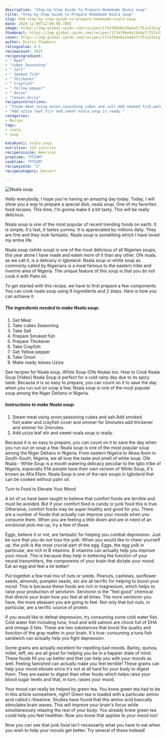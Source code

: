 ```yaml
---
description: "Step-by-Step Guide to Prepare Homemade Nsala soup"
title: "Step-by-Step Guide to Prepare Homemade Nsala soup"
slug: 930-step-by-step-guide-to-prepare-homemade-nsala-soup
date: 2020-12-09T12:09:00.780Z
image: https://img-global.cpcdn.com/recipes/1714f8de0a19ada7/751x532cq70/nsala-soup-recipe-main-photo.jpg
thumbnail: https://img-global.cpcdn.com/recipes/1714f8de0a19ada7/751x532cq70/nsala-soup-recipe-main-photo.jpg
cover: https://img-global.cpcdn.com/recipes/1714f8de0a19ada7/751x532cq70/nsala-soup-recipe-main-photo.jpg
author: Dustin Chambers
ratingvalue: 4.5
reviewcount: 3021
recipeingredient:
- " Meat"
- "cubes Seasoning"
- " Salt"
- " Smoked fish"
- " Thickener"
- " Crayfish"
- " Yellow pepper"
- " Onion"
- "leaves Uziza"
recipeinstructions:
- "Steam meat using onion,seasoning cubes and salt.Add smoked fish,water and crayfish cover and simmer for 5minutes add thickener and simmer for 2minutes."
- "Add uziza leaf stir and sweet nsala soup is ready."
categories:
- Recipe
tags:
- nsala
- soup

katakunci: nsala soup 
nutrition: 225 calories
recipecuisine: American
preptime: "PT24M"
cooktime: "PT42M"
recipeyield: "2"
recipecategory: Dessert

---
```



![Nsala soup](https://img-global.cpcdn.com/recipes/1714f8de0a19ada7/751x532cq70/nsala-soup-recipe-main-photo.jpg)

Hello everybody, I hope you're having an amazing day today. Today, I will show you a way to prepare a special dish, nsala soup. One of my favorites food recipes. This time, I'm gonna make it a bit tasty. This will be really delicious.

Nsala soup is one of the most popular of recent trending foods on earth. It is simple, it's fast, it tastes yummy. It is appreciated by millions daily. They are fine and they look fantastic. Nsala soup is something which I have loved my entire life.

Nsala soup (white soup) is one of the most delicious of all Nigerian soups, this year alone I have made and eaten more of it than any other. Ofe nsala, as we call it, is a delicacy in Igboland. Nsala soup or white soup as commonly called by Nigerians is a meal famous to the eastern tribe and riverine area of Nigeria. The unique feature of this soup is that you do not cook it with Palm oil.


To get started with this recipe, we have to first prepare a few components. You can cook nsala soup using 9 ingredients and 2 steps. Here is how you can achieve it.

<!--inarticleads1-->

##### The ingredients needed to make Nsala soup:

1. Get  Meat
1. Take cubes Seasoning
1. Take  Salt
1. Prepare  Smoked fish
1. Prepare  Thickener
1. Take  Crayfish
1. Get  Yellow pepper
1. Take  Onion
1. Make ready leaves Uziza


See recipes for Nsala soup, White Soup (Ofe Nsala) too. How to Cook Nsala Soup [Video] Nsala Soup is perfect for a cold rainy day due to its spicy taste. Because it is so easy to prepare, you can count on it to save the day when you run out on soup a few. Nsala soup is one of the most popular soup among the Niger Deltans in Nigeria. 

<!--inarticleads2-->

##### Instructions to make Nsala soup:

1. Steam meat using onion,seasoning cubes and salt.Add smoked fish,water and crayfish cover and simmer for 5minutes add thickener and simmer for 2minutes.
1. Add uziza leaf stir and sweet nsala soup is ready.


Because it is so easy to prepare, you can count on it to save the day when you run out on soup a few. Nsala soup is one of the most popular soup among the Niger Deltans in Nigeria. From eastern Nigeria to Akwa Ibom in South-South, Nigeria, we all love the taste and smell of white soup. Ofe Nsala - White Soup is a mouth watering delicacy peculiar to the Igbo tribe of Nigeria, especially Efik people have their own version of White Soup, it&#39;s known as Afia Efere. Nsala Soup is one of the rare soups in Igboland that can be cooked without palm oil. 

Turn to Food to Elevate Your Mood


A lot of us have been taught to believe that comfort foods are terrible and must be avoided. But if your comfort food is candy or junk food this is true. Otherwise, comfort foods may be super healthy and good for you. There are a number of foods that actually can improve your moods when you consume them. When you are feeling a little down and are in need of an emotional pick-me-up, try a few of these.

Eggs, believe it or not, are fantastic for helping you combat depression. Just be sure that you do not toss the yolk. When you would like to cheer yourself up, the yolk is the most crucial part of the egg. Eggs, the egg yolk in particular, are rich in B vitamins. B vitamins can actually help you improve your mood. This is because they help in bettering the function of your neural transmitters, the components of your brain that dictate your mood. Eat an egg and feel a lot better!

Put together a few trail mix of nuts or seeds. Peanuts, cashews, sunflower seeds, almonds, pumpkin seeds, etc are all terrific for helping to boost your mood. This is because these foods are rich in magnesium, which helps to raise your production of serotonin. Serotonin is the "feel good" chemical that directs your brain how you feel at all times. The more serotonin you have, the more pleasant you are going to feel. Not only that but nuts, in particular, are a terrific source of protein.

If you would like to defeat depression, try consuming some cold water fish. Cold water fish including tuna, trout and wild salmon are chock full of DHA and omega-3 fats. These are two substances that boost the quality and function of the gray matter in your brain. It's true: consuming a tuna fish sandwich can actually help you fight depression. 

Some grains are actually excellent for repelling bad moods. Barley, quinoa, millet, teff, etc are all great for helping you be in a happier state of mind. These foods fill you up better and that can help you with your moods as well. Feeling famished can actually make you feel terrible! These grains can help your mood elevate since it's not at all hard for your body to digest them. They are easier to digest than other foods which helps raise your blood sugar levels and that, in turn, raises your mood.

Your mood can really be helped by green tea. You knew green tea had to be in this article somewhere, right? Green tea is loaded with a particular amino acid called L-theanine. Studies have found that this amino acid basically stimulates brain waves. This will improve your brain's focus while simultaneously relaxing the rest of your body. You already knew green tea could help you feel healthier. Now you know that applies to your mood too!

Now you can see that junk food isn't necessarily what you have to eat when you wish to help your moods get better. Try several of these instead!

